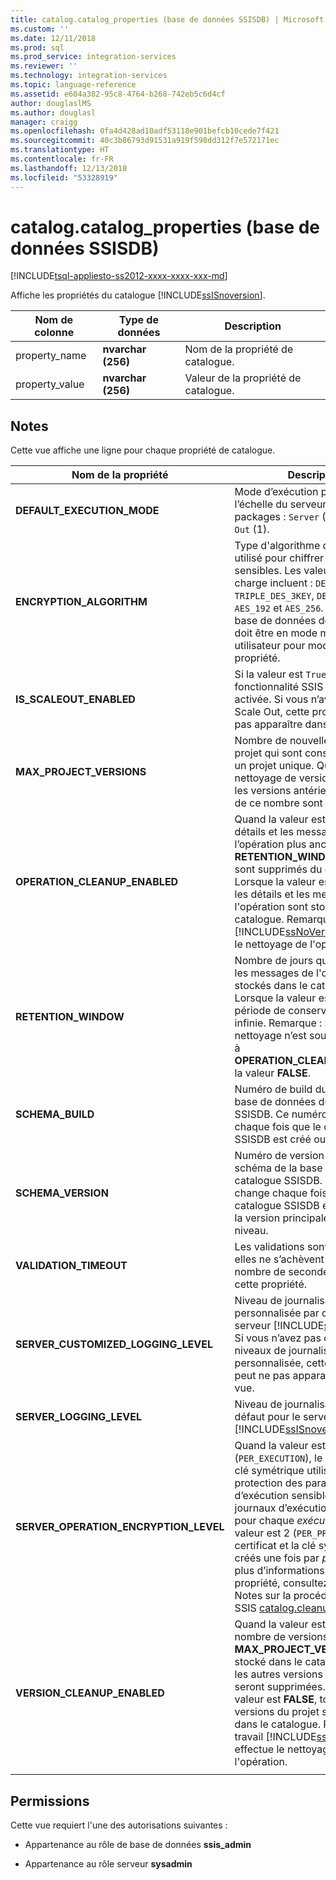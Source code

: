 ```yaml
---
title: catalog.catalog_properties (base de données SSISDB) | Microsoft Docs
ms.custom: ''
ms.date: 12/11/2018
ms.prod: sql
ms.prod_service: integration-services
ms.reviewer: ''
ms.technology: integration-services
ms.topic: language-reference
ms.assetid: e604a382-95c8-4764-b268-742eb5c6d4cf
author: douglaslMS
ms.author: douglasl
manager: craigg
ms.openlocfilehash: 0fa4d428ad10adf53118e901befcb10cede7f421
ms.sourcegitcommit: 40c3b86793d91531a919f598dd312f7e572171ec
ms.translationtype: HT
ms.contentlocale: fr-FR
ms.lasthandoff: 12/13/2018
ms.locfileid: "53328919"
---
```

# <a name="catalogcatalogproperties-ssisdb-database"></a>catalog.catalog_properties (base de données SSISDB)
[!INCLUDE[tsql-appliesto-ss2012-xxxx-xxxx-xxx-md](../../includes/tsql-appliesto-ss2012-xxxx-xxxx-xxx-md.md)]

  Affiche les propriétés du catalogue [!INCLUDE[ssISnoversion](../../includes/ssisnoversion-md.md)].  
  
|Nom de colonne|Type de données|Description|  
|-----------------|---------------|-----------------|  
|property_name|**nvarchar (256)**|Nom de la propriété de catalogue.|  
|property_value|**nvarchar (256)**|Valeur de la propriété de catalogue.|  
  
## <a name="remarks"></a>Notes   
 Cette vue affiche une ligne pour chaque propriété de catalogue.
  
|Nom de la propriété|Description|  
|-------------------|-----------------|  
|**DEFAULT_EXECUTION_MODE**|Mode d’exécution par défaut à l’échelle du serveur pour les packages : `Server` (0) ou `Scale Out` (1). |
|**ENCRYPTION_ALGORITHM**|Type d'algorithme de chiffrement utilisé pour chiffrer des données sensibles. Les valeurs prises en charge incluent : `DES`, `TRIPLE_DES`, `TRIPLE_DES_3KEY`, `DESX`, `AES_128`, `AES_192` et `AES_256`. Remarque : La base de données de catalogue doit être en mode mono-utilisateur pour modifier cette propriété.|
|**IS_SCALEOUT_ENABLED**|Si la valeur est `True`, la fonctionnalité SSIS Scale Out est activée. Si vous n’avez pas activé Scale Out, cette propriété peut ne pas apparaître dans la vue.|
|**MAX_PROJECT_VERSIONS**|Nombre de nouvelles versions du projet qui sont conservées pour un projet unique. Quand le nettoyage de version est permis, les versions antérieures au-delà de ce nombre sont supprimées.|  
|**OPERATION_CLEANUP_ENABLED**|Quand la valeur est `TRUE`, les détails et les messages de l’opération plus anciens que **RETENTION_WINDOW** (jours) sont supprimés du catalogue. Lorsque la valeur est `FALSE`, tous les détails et les messages de l'opération sont stockés dans le catalogue. Remarque : un travail [!INCLUDE[ssNoVersion](../../includes/ssnoversion-md.md)] effectue le nettoyage de l'opération.|  
|**RETENTION_WINDOW**|Nombre de jours que les détails et les messages de l'opération sont stockés dans le catalogue. Lorsque la valeur est `-1`, la période de conservation est infinie. Remarque : Si aucun nettoyage n’est souhaité, affectez à **OPERATION_CLEANUP_ENABLED** la valeur **FALSE**.|
|**SCHEMA_BUILD**|Numéro de build du schéma de la base de données du catalogue SSISDB. Ce numéro change chaque fois que le catalogue SSISDB est créé ou mis à niveau.|
|**SCHEMA_VERSION**|Numéro de version principale du schéma de la base de données du catalogue SSISDB. Ce numéro change chaque fois que le catalogue SSISDB est créé ou que la version principale est mise à niveau.|
|**VALIDATION_TIMEOUT**|Les validations sont arrêtées si elles ne s’achèvent pas dans le nombre de secondes spécifié par cette propriété.|  
|**SERVER_CUSTOMIZED_LOGGING_LEVEL**|Niveau de journalisation personnalisée par défaut pour le serveur [!INCLUDE[ssISnoversion](../../includes/ssisnoversion-md.md)]. Si vous n’avez pas créé de niveaux de journalisation personnalisée, cette propriété peut ne pas apparaître dans la vue.|
|**SERVER_LOGGING_LEVEL**|Niveau de journalisation par défaut pour le serveur [!INCLUDE[ssISnoversion](../../includes/ssisnoversion-md.md)].|
|**SERVER_OPERATION_ENCRYPTION_LEVEL**|Quand la valeur est 1 (`PER_EXECUTION`), le certificat et la clé symétrique utilisés pour la protection des paramètres d’exécution sensibles et des journaux d’exécution sont créés pour chaque *exécution*. Quand la valeur est 2 (`PER_PROJECT`), le certificat et la clé symétrique sont créés une fois par *projet*. Pour plus d’informations sur cette propriété, consultez la section Notes sur la procédure stockée SSIS [catalog.cleanup_server_log](../system-stored-procedures/catalog-cleanup-server-log.md#remarks).|
|**VERSION_CLEANUP_ENABLED**|Quand la valeur est `TRUE`, seul le nombre de versions de projet **MAX_PROJECT_VERSIONS** est stocké dans le catalogue et toutes les autres versions de projet seront supprimées. Quand la valeur est **FALSE**, toutes les versions du projet sont stockées dans le catalogue. Remarque : un travail [!INCLUDE[ssNoVersion](../../includes/ssnoversion-md.md)] effectue le nettoyage de l'opération.|
|||
  
## <a name="permissions"></a>Permissions  
 Cette vue requiert l'une des autorisations suivantes :  
  
-   Appartenance au rôle de base de données **ssis_admin**  
  
-   Appartenance au rôle serveur **sysadmin**  
  
  
